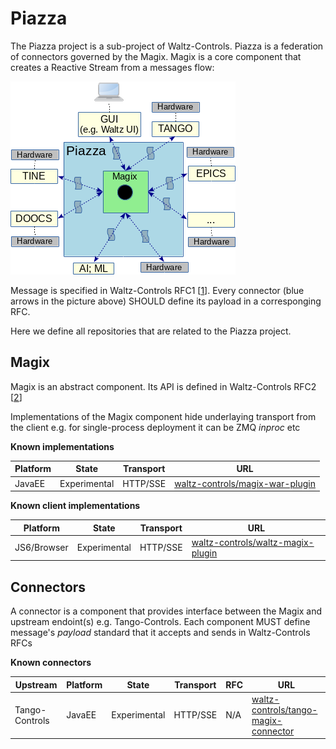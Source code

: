 # Piazza

The Piazza project is a sub-project of Waltz-Controls. Piazza is a federation of connectors governed by the Magix. Magix is a core component that creates a Reactive Stream from a messages flow:

![](assets/images_for_WaC_piazza.png)

Message is specified in Waltz-Controls RFC1 [[1](https://github.com/waltz-controls/rfc/tree/master/1)]. Every connector (blue arrows in the picture above) SHOULD define its payload in a corresponging RFC.

Here we define all repositories that are related to the Piazza project.

## Magix

Magix is an abstract component. Its API is defined in Waltz-Controls RFC2 [[2](https://github.com/waltz-controls/rfc/tree/master/2)]

Implementations of the Magix component hide underlaying transport from the client e.g. for single-process deployment it can be ZMQ *inproc* etc

**Known implementations**

| Platform | State | Transport | URL |
|----------|-------|-----|-----------|
| JavaEE   | Experimental | HTTP/SSE | [waltz-controls/magix-war-plugin](https://github.com/waltz-controls/magix-war-plugin) |

**Known client implementations**

| Platform | State | Transport | URL |
|----------|-------|-----|-----------|
| JS6/Browser   | Experimental | HTTP/SSE | [waltz-controls/waltz-magix-plugin](https://github.com/waltz-controls/waltz-magix-plugin) |

## Connectors

A connector is a component that provides interface between the Magix and upstream endoint(s) e.g. Tango-Controls. Each component MUST define message's *payload* standard that it accepts and sends in Waltz-Controls RFCs

**Known connectors**

| Upstream | Platform | State | Transport | RFC | URL |
|----------|----------|-------|-----|----|-----------|
| Tango-Controls | JavaEE   | Experimental | HTTP/SSE | N/A | [waltz-controls/tango-magix-connector](https://github.com/waltz-controls/magix-tango-connector) |
